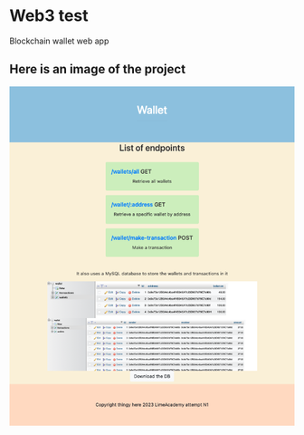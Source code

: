 # Web3 test
Blockchain wallet web app 

## Here is an image of the project

 ![Image](/screensh.png)

